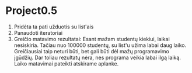 # Project0.5
1. Pridėta ta pati užduotis su list'ais
2. Panaudoti iteratoriai
3. Greičio matavimo rezultatai:
Esant mažam studentų kiekiui, laikai nesiskiria.
Tačiau nuo 100000 studentų, su list'u užima labai daug laiko.
Greičiausiai taip neturi būti, bet gali būti dėl mažų programavimo įgūdžių.
Dar toliau rezultatų nėra, nes programa veikia labai ilgą laiką.
Laiko matavimai pateikti atskirame aplanke.
